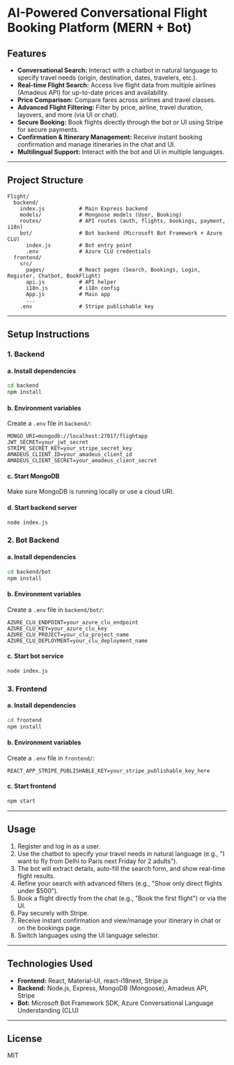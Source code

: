 # AI-Powered Conversational Flight Booking Platform (MERN + Bot)

## Features

- **Conversational Search:** Interact with a chatbot in natural language to specify travel needs (origin, destination, dates, travelers, etc.).
- **Real-time Flight Search:** Access live flight data from multiple airlines (Amadeus API) for up-to-date prices and availability.
- **Price Comparison:** Compare fares across airlines and travel classes.
- **Advanced Flight Filtering:** Filter by price, airline, travel duration, layovers, and more (via UI or chat).
- **Secure Booking:** Book flights directly through the bot or UI using Stripe for secure payments.
- **Confirmation & Itinerary Management:** Receive instant booking confirmation and manage itineraries in the chat and UI.
- **Multilingual Support:** Interact with the bot and UI in multiple languages.

---

## Project Structure

```
Flight/
  backend/
    index.js           # Main Express backend
    models/            # Mongoose models (User, Booking)
    routes/            # API routes (auth, flights, bookings, payment, i18n)
    bot/               # Bot backend (Microsoft Bot Framework + Azure CLU)
      index.js         # Bot entry point
      .env             # Azure CLU credentials
  frontend/
    src/
      pages/           # React pages (Search, Bookings, Login, Register, Chatbot, BookFlight)
      api.js           # API helper
      i18n.js          # i18n config
      App.js           # Main app
      ...
    .env               # Stripe publishable key
```

---

## Setup Instructions

### 1. **Backend**

#### a. Install dependencies
```bash
cd backend
npm install
```

#### b. Environment variables
Create a `.env` file in `backend/`:
```
MONGO_URI=mongodb://localhost:27017/flightapp
JWT_SECRET=your_jwt_secret
STRIPE_SECRET_KEY=your_stripe_secret_key
AMADEUS_CLIENT_ID=your_amadeus_client_id
AMADEUS_CLIENT_SECRET=your_amadeus_client_secret
```

#### c. Start MongoDB
Make sure MongoDB is running locally or use a cloud URI.

#### d. Start backend server
```bash
node index.js
```

### 2. **Bot Backend**

#### a. Install dependencies
```bash
cd backend/bot
npm install
```

#### b. Environment variables
Create a `.env` file in `backend/bot/`:
```
AZURE_CLU_ENDPOINT=your_azure_clu_endpoint
AZURE_CLU_KEY=your_azure_clu_key
AZURE_CLU_PROJECT=your_clu_project_name
AZURE_CLU_DEPLOYMENT=your_clu_deployment_name
```

#### c. Start bot service
```bash
node index.js
```

### 3. **Frontend**

#### a. Install dependencies
```bash
cd frontend
npm install
```

#### b. Environment variables
Create a `.env` file in `frontend/`:
```
REACT_APP_STRIPE_PUBLISHABLE_KEY=your_stripe_publishable_key_here
```

#### c. Start frontend
```bash
npm start
```

---

## Usage

1. Register and log in as a user.
2. Use the chatbot to specify your travel needs in natural language (e.g., "I want to fly from Delhi to Paris next Friday for 2 adults").
3. The bot will extract details, auto-fill the search form, and show real-time flight results.
4. Refine your search with advanced filters (e.g., "Show only direct flights under $500").
5. Book a flight directly from the chat (e.g., "Book the first flight") or via the UI.
6. Pay securely with Stripe.
7. Receive instant confirmation and view/manage your itinerary in chat or on the bookings page.
8. Switch languages using the UI language selector.

---

## Technologies Used
- **Frontend:** React, Material-UI, react-i18next, Stripe.js
- **Backend:** Node.js, Express, MongoDB (Mongoose), Amadeus API, Stripe
- **Bot:** Microsoft Bot Framework SDK, Azure Conversational Language Understanding (CLU)

---



## License
MIT 